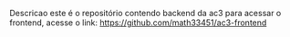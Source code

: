 Descricao
este é o repositório contendo backend da ac3
para acessar o frontend, acesse o link: https://github.com/math33451/ac3-frontend
